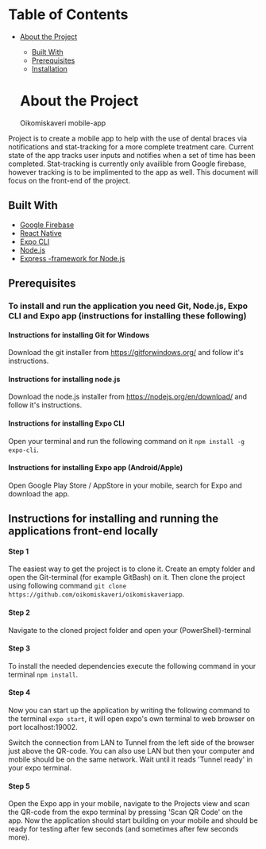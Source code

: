 <!-- TABLE OF CONTENTS -->
# Table of Contents

* [About the Project](#about-the-project)
  * [Built With](#built-with)
  * [Prerequisites](#prerequisites)
  * [Installation](#instructions-for-installing-and-running-the-applications-front-end-locally)
  
  <!-- ABOUT THE PROJECT -->
  # About the Project
  Oikomiskaveri mobile-app
  
Project is to create a mobile app to help with the use of dental braces via notifications and stat-tracking for a more complete treatment care. Current state of the app tracks user inputs and notifies when a set of time has been completed. Stat-tracking is currently only availible from Google firebase, however tracking is to be implimented to the app as well. This document will focus on the front-end of the project.
  
  <!-- Build With -->
## Built With
* [Google Firebase](https://firebase.google.com/)
* [React Native](https://reactnative.dev/)
* [Expo CLI](https://expo.io/)
* [Node.js](https://nodejs.org/en/)
* [Express -framework for Node.js](https://expressjs.com/)

## Prerequisites

### To install and run the application you need Git, Node.js, Expo CLI and Expo app (instructions for installing these following)

#### Instructions for installing Git for Windows
Download the git installer from https://gitforwindows.org/ and follow it's instructions.

#### Instructions for installing node.js
Download the node.js installer from https://nodejs.org/en/download/ and follow it's instructions.

#### Instructions for installing Expo CLI
Open your terminal and run the following command on it `npm install -g expo-cli`.

#### Instructions for installing Expo app (Android/Apple)
Open Google Play Store / AppStore in your mobile, search for Expo and download the app.

## Instructions for installing and running the applications front-end locally

#### Step 1
The easiest way to get the project is to clone it. Create an empty folder and open the Git-terminal (for example GitBash) on it. Then clone the project using following command `git clone https://github.com/oikomiskaveri/oikomiskaveriapp`.

#### Step 2
Navigate to the cloned project folder and open your (PowerShell)-terminal

#### Step 3
To install the needed dependencies execute the following command in your terminal `npm install`.

#### Step 4
Now you can start up the application by writing the following command to the terminal `expo start`, it will open expo's own terminal to web browser on port localhost:19002.

Switch the connection from LAN to Tunnel from the left side of the browser just above the QR-code. You can also use LAN but then your computer and mobile should be on the same network. Wait until it reads 'Tunnel ready' in your expo terminal.

#### Step 5
Open the Expo app in your mobile, navigate to the Projects view and scan the QR-code from the expo terminal by pressing 'Scan QR Code' on the app. Now the application should start building on your mobile and should be ready for testing after few seconds (and sometimes after few seconds more).

